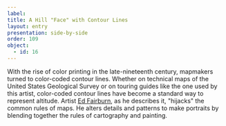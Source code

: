 ```yaml
---
label: 
title: A Hill "Face" with Contour Lines
layout: entry
presentation: side-by-side
order: 109
object:
  - id: 16
---
```

With the rise of color printing in the late-nineteenth century, mapmakers turned to color-coded contour lines. Whether on technical maps of the United States Geological Survey or on touring guides like the one used by this artist, color-coded contour lines have become a standard way to represent altitude. Artist [Ed Fairburn](https://edfairburn.com/), as he describes it, "hijacks" the common rules of maps. He alters details and patterns to make portraits by blending together the rules of cartography and painting.